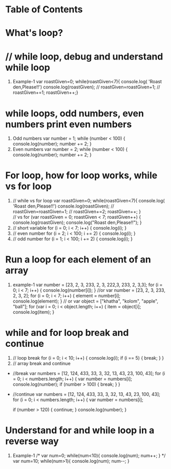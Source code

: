  # Table of Contents
 # What's loop?
 # // while loop, debug and understand while loop
 1. Example-1
 var roastGiven=0;
  while(roastGiven<7){
  console.log( 'Roast den,Please!!')
  console.log(roastGiven);
  // roastGiven=roastGiven+1;
  // roastGiven+=1;
  roastGiven++;}
# while loops, odd numbers, even numbers print even numbers 
1. Odd numbers
var number = 1;
while (number < 100) {
  console.log(number);
  number += 2;
}
2. Even numbers
var number = 2;
while (number < 100) {
  console.log(number);
  number += 2;
}
# For loop, how for loop works, while vs for loop
1. // while vs for loop
var roastGiven=0;
while(roastGiven<7){
  console.log( 'Roast den,Please!!')
  console.log(roastGiven);
  // roastGiven=roastGiven+1;
  // roastGiven+=2;
  roastGiven++;
}  
// vs
 for (var roastGiven = 0; roastGiven < 7; roastGiven++) {
  console.log(roastGiven);
  console.log("Roast den,Please!!");
} 
2. // short variable
for (i = 0; i < 7; i++) {
  console.log(i);
}
3. //  even number
for (i = 2; i < 100; i += 2) {
  console.log(i);
}
4. // odd number
for (i = 1; i < 100; i += 2) {
  console.log(i);
}
# Run a loop for each element of an array
1. example-1
var number = [23, 2, 3, 233, 2, 3, 222,3, 233, 2, 3,3];
for (i = 0; i < 7; i++) {
  console.log(number[i]);
}
//or
 var number = [23, 2, 3, 233, 2, 3, 2];
for (i = 0; i < 7; i++) {
  element = number[i];
  console.log(element);
}
// or 
var object = ["khatha", "kolom", "apple", "ball"];
for (var i = 0; i < object.length; i++) {
  item = object[i];
  console.log(item);
}
# while and for loop break and continue
1. // loop break
for (i = 0; i < 10; i++) {
  console.log(i);
  if (i == 5) {
    break;
  }
} 
2. // array break and continue
- //break
var numbers = [12, 124, 433, 33, 3, 32, 13, 43, 23, 100, 43];
for (i = 0; i < numbers.length; i++) {
  var number = numbers[i];
  console.log(number);
  if (number > 100) {
    break;
  }
}  
- //continue
var numbers = [12, 124, 433, 33, 3, 32, 13, 43, 23, 100, 43];
for (i = 0; i < numbers.length; i++) {
  var number = numbers[i];

  if (number > 120) {
    continue; 
  }
  console.log(number);
} 

# Understand for and while loop in a reverse way
1. Example-1
/* var num=0;
while(num<10){
  console.log(num);
  num++;
}
 */
var num=10;
while(num>1){
  console.log(num);
  num--;
}